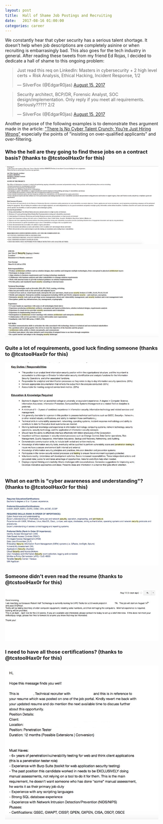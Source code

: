 ```yaml
---
layout: post
title:  Hall of Shame Job Postings and Recruiting
date:   2017-08-16 01:00:00
categories: career
---
```


We constantly hear that cyber security has a serious talent shortage.  It doesn't help when job descriptions are completely asinine or when recruiting is embarrasingly bad.  This also goes for the tech industry in general.  After reading these tweets from my friend Ed Rojas, I decided to dedicate a hall of shame to this ongoing problem:

<blockquote class="twitter-tweet" data-lang="en"><p lang="en" dir="ltr">Just read this req on LinkedIn: Masters in cybersecurity + 2 high level certs + Risk Analysis, Ethical Hacking, Incident Response, 1/2</p>&mdash; SilverFox (@EdgarR0jas) <a href="https://twitter.com/EdgarR0jas/status/897529699290800128">August 15, 2017</a></blockquote>

<blockquote class="twitter-tweet" data-lang="en"><p lang="en" dir="ltr">Security architect, BCP/DR, Forensic Analyst, SOC design/implementation. Only reply if you meet all requirements. Seriously????? 2/2</p>&mdash; SilverFox (@EdgarR0jas) <a href="https://twitter.com/EdgarR0jas/status/897529959656194048">August 15, 2017</a></blockquote>

Another purpose of the following examples is to demonstrate thes argument made in the article: ["There Is No Cyber Talent Crunch; You’re Just Hiring Wrong"](https://www.tripwire.com/state-of-security/risk-based-security-for-executives/connecting-security-to-the-business/there-is-no-cyber-talent-crunch-youre-just-hiring-wrong/) especially the points of "insisting on over-qualified applicants" and over-filtering.

### Who the hell are they going to find these jobs on a contract basis? (thanks to @tcstoolHax0r for this)

![Hall of Shame Job Posting](/images/hos_002.jpg)

![Hall of Shame Job Posting](/images/hos_006.jpg)

### Quite a lot of requirements, good luck finding someone (thanks to @tcstoolHax0r for this)

![Hall of Shame Job Posting](/images/hos_004.jpg)

### What on earth is "cyber awareness and understanding"? (thanks to @tcstoolHax0r for this)

![Hall of Shame Job Posting](/images/hos_005.jpg)

### Someone didn't even read the resume (thanks to @tcstoolHax0r for this)

![Hall of Shame Job Posting](/images/hos_008.jpg)

### I need to have all those certifications? (thanks to @tcstoolHax0r for this)

![Hall of Shame Job Posting](/images/hos_001.jpg)